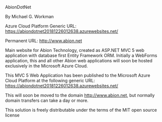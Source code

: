AbionDotNet

By Michael G. Workman

Azure Cloud Platform Generic URL: https://abiondotnet20181226012638.azurewebsites.net/

Permanent URL: http://www.abion.net

Main website for Abion Technology, created as ASP.NET MVC 5 web application with database first Entity Framework ORM. 
Initially a WebForms application, this and all other Abion web applications will soon be hosted exclusively in the Microsoft Azure Cloud.

This MVC 5 Web Application has been published to the Microsoft Azure Cloud Platform at the following generic URL: 
https://abiondotnet20181226012638.azurewebsites.net/

This will soon be moved to the domain http://www.abion.net, but normally domain transfers can take a day or more.

This solution is freely distributable under the terms of the MIT open source license

